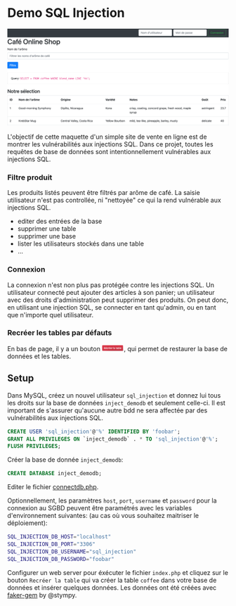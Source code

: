 # Demo SQL Injection

<p align="center">
  <a href="#"><img src="./docs/images/shop_screenshot.png" /></a>
</p>

L'objectif de cette maquette d'un simple site de vente en ligne est de montrer les vulnérabilités aux injections SQL. Dans ce projet, toutes les requêtes de base de données sont intentionnellement vulnérables aux injections SQL.

### Filtre produit
Les produits listés peuvent être filtrés par arôme de café. La saisie utilisateur n'est pas controllée, ni "nettoyée" ce qui la rend vulnérable aux injections SQL.
* editer des entrées de la base
* supprimer une table
* supprimer une base
* lister les utilisateurs stockés dans une table
* ...

### Connexion
La connexion n'est non plus pas protégée contre les injections SQL.
Un utilisateur connecté peut ajouter des articles à son panier; un utilisateur avec des droits d'administration peut supprimer des produits.
On peut donc, en utilisant une injection SQL, se connecter en tant qu'admin, ou en tant que n'importe quel utilisateur.

### Recréer les tables par défauts

En bas de page, il y a un bouton 
  <span><img height="15em" src="./docs/images/recreate.png" /></span>, qui permet de restaurer la base de données et les tables.

## Setup

Dans MySQL, créez un nouvel utilisateur `sql_injection` et donnez lui tous les droits sur la base de données `inject_demodb` et seulement celle-ci. Il est important de s'assurer qu'aucune autre bdd ne sera affectée par des vulnérabilités aux injections SQL.

```SQL
CREATE USER 'sql_injection'@'%' IDENTIFIED BY 'foobar';
GRANT ALL PRIVILEGES ON `inject_demodb` . * TO 'sql_injection'@'%';
FLUSH PRIVILEGES;
```

Créer la base de donnée `inject_demodb`:

```SQL
CREATE DATABASE inject_demodb;
```

Editer le fichier [connectdb.php](lib/connectdb.php).

Optionnellement, les paramètres `host`, `port`, `username` et `password` pour la connexion au SGBD peuvent être paramétrés avec les variables d'environnement suivantes: (au cas où vous souhaitez maitriser le déploiement):

```sh
SQL_INJECTION_DB_HOST="localhost"
SQL_INJECTION_DB_PORT="3306"
SQL_INJECTION_DB_USERNAME="sql_injection"
SQL_INJECTION_DB_PASSWORD="foobar"
```

Configurer un web server pour éxécuter le fichier `index.php` et cliquez sur le bouton `Recréer la table` qui va créer la table `coffee` dans votre base de données et insérer quelques données. Les données ont été créées avec [faker-gem](https://github.com/stympy/faker) by @stympy.
